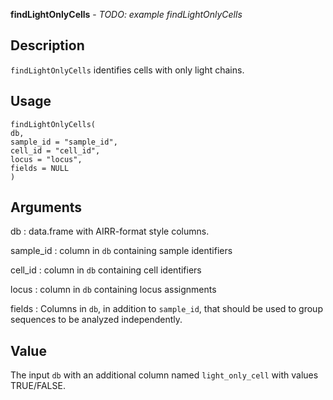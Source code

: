 **findLightOnlyCells** - *TODO: example
findLightOnlyCells*

Description
--------------------

`findLightOnlyCells` identifies cells with only light chains.


Usage
--------------------
```
findLightOnlyCells(
db,
sample_id = "sample_id",
cell_id = "cell_id",
locus = "locus",
fields = NULL
)
```

Arguments
-------------------

db
:   data.frame with AIRR-format style columns.

sample_id
:   column in `db` containing sample identifiers

cell_id
:   column in `db` containing cell identifiers

locus
:   column in `db` containing locus assignments

fields
:   Columns in `db`, in addition to `sample_id`,
that should be used to group sequences to be
analyzed independently.




Value
-------------------

The input `db` with an additional column named `light_only_cell`
with values TRUE/FALSE.









